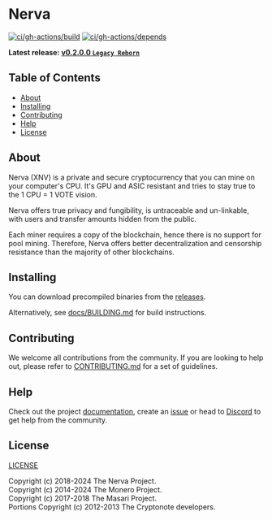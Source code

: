 # Nerva

[![ci/gh-actions/build](https://github.com/nerva-project/nerva/actions/workflows/build.yml/badge.svg)](https://github.com/nerva-project/nerva/actions/workflows/build.yml)
[![ci/gh-actions/depends](https://github.com/nerva-project/nerva/actions/workflows/depends.yml/badge.svg)](https://github.com/nerva-project/nerva/actions/workflows/depends.yml)

**Latest release: [v0.2.0.0 `Legacy Reborn`][nerva-releases-link]**

## Table of Contents

- [About](#about)
- [Installing](#installing)
- [Contributing](#contributing)
- [Help](#help)
- [License](#license)

## About

Nerva (XNV) is a private and secure cryptocurrency that you can mine on your computer's CPU. It's GPU and ASIC resistant and tries to stay true to the 1 CPU = 1 VOTE vision.

Nerva offers true privacy and fungibility, is untraceable and un-linkable, with users and transfer amounts hidden from the public.

Each miner requires a copy of the blockchain, hence there is no support for pool mining. Therefore, Nerva offers better decentralization and censorship resistance than the majority of other blockchains.

## Installing

You can download precompiled binaries from the [releases][nerva-releases-link].

Alternatively, see [docs/BUILDING.md](docs/BUILDING.md) for build instructions.

## Contributing

We welcome all contributions from the community. If you are looking to help out, please refer to [CONTRIBUTING.md](docs/CONTRIBUTING.md) for a set of guidelines.

## Help

Check out the project [documentation][nerva-docs-link], create an [issue][nerva-issues-link] or head to [Discord][nerva-discord-link] to get help from the community.

## License

[LICENSE](LICENSE)

Copyright (c) 2018-2024 The Nerva Project.  
Copyright (c) 2014-2024 The Monero Project.  
Copyright (c) 2017-2018 The Masari Project.  
Portions Copyright (c) 2012-2013 The Cryptonote developers. 

<!-- Reference links -->
[nerva-releases-link]: https://github.com/nerva-project/nerva/releases/latest
[nerva-docs-link]: https://docs.nerva.one
[nerva-issues-link]: https://github.com/nerva-project/nerva/issues
[nerva-discord-link]: https://discord.gg/ufysfvcFwe
